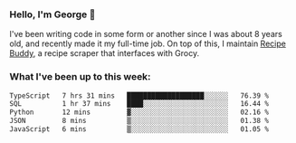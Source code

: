 ### Hello, I'm George 👋

I've been writing code in some form or another since I was about 8 years old, and recently made it my full-time job. On top of this, I maintain [Recipe Buddy](https://github.com/georgegebbett/recipe-buddy), a recipe scraper that interfaces with Grocy.  

<!--
**georgegebbett/georgegebbett** is a ✨ _special_ ✨ repository because its `README.md` (this file) appears on your GitHub profile.

Here are some ideas to get you started:

- 🔭 I’m currently working on ...
- 🌱 I’m currently learning ...
- 👯 I’m looking to collaborate on ...
- 🤔 I’m looking for help with ...
- 💬 Ask me about ...
- 📫 How to reach me: ...
- 😄 Pronouns: ...
- ⚡ Fun fact: ...
-->

### What I've been up to this week:
<!--START_SECTION:waka-->

```txt
TypeScript   7 hrs 31 mins   ███████████████████░░░░░░   76.39 %
SQL          1 hr 37 mins    ████░░░░░░░░░░░░░░░░░░░░░   16.44 %
Python       12 mins         ▓░░░░░░░░░░░░░░░░░░░░░░░░   02.16 %
JSON         8 mins          ▒░░░░░░░░░░░░░░░░░░░░░░░░   01.38 %
JavaScript   6 mins          ▒░░░░░░░░░░░░░░░░░░░░░░░░   01.05 %
```

<!--END_SECTION:waka-->
